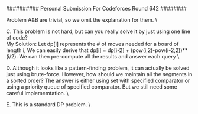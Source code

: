 ########## Personal Submission For Codeforces Round 642 ########

Problem A&B are trivial, so we omit the explanation for them. \

C. This problem is not hard, but can you really solve it by just using one line of code?\
My Solution: Let dp[i] represents the # of moves needed for a board of length i,
We can easily derive that dp[i] = dp[i-2] + (pow(i,2)-pow(i-2,2))**(i/2). We can then pre-compute all the results and answer each query \

D. Although it looks like a pattern-finding problem, it can actually be solved just using brute-force. However, how should we maintain all the segments in a sorted order? The answer is either using set with specified comparator or using a priority queue of specified comparator. But we still need some careful implememtation. \

E. This is a standard DP problem. \